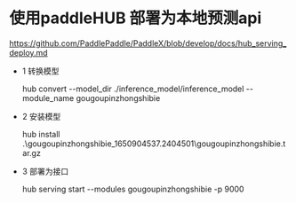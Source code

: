 # 使用paddleHUB 部署为本地预测api

https://github.com/PaddlePaddle/PaddleX/blob/develop/docs/hub_serving_deploy.md

* 1 转换模型
  
  hub convert --model_dir ./inference_model/inference_model --module_name gougoupinzhongshibie

* 2 安装模型

  hub install .\gougoupinzhongshibie_1650904537.2404501\gougoupinzhongshibie.tar.gz

* 3 部署为接口

  hub serving start --modules gougoupinzhongshibie -p 9000